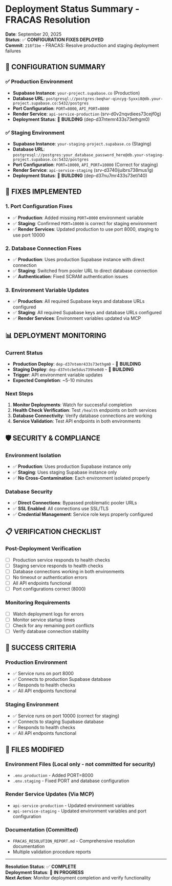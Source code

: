 # Deployment Status Summary - FRACAS Resolution

**Date**: September 20, 2025  
**Status**: ✅ **CONFIGURATION FIXES DEPLOYED**  
**Commit**: `218f1be` - FRACAS: Resolve production and staging deployment failures

## 🎯 **CONFIGURATION SUMMARY**

### **✅ Production Environment**
- **Supabase Instance**: `your-project.supabase.co` (Production)
- **Database URL**: `postgresql://postgres:beqhar-qincyg-Syxxi8@db.your-project.supabase.co:5432/postgres`
- **Port Configuration**: `PORT=8000`, `API_PORT=8000`
- **Render Service**: `api-service-production` (srv-d0v2nqvdiees73cejf0g)
- **Deployment Status**: 🔄 **BUILDING** (dep-d37ntemr433s73ethgm0)

### **✅ Staging Environment**
- **Supabase Instance**: `your-staging-project.supabase.co` (Staging)
- **Database URL**: `postgresql://postgres:your_database_password_here@db.your-staging-project.supabase.co:5432/postgres`
- **Port Configuration**: `PORT=10000`, `API_PORT=10000` (Correct for staging)
- **Render Service**: `api-service-staging` (srv-d3740ijuibrs738mus1g)
- **Deployment Status**: 🔄 **BUILDING** (dep-d37nu7mr433s73eti140)

## 🔧 **FIXES IMPLEMENTED**

### **1. Port Configuration Fixes**
- ✅ **Production**: Added missing `PORT=8000` environment variable
- ✅ **Staging**: Confirmed `PORT=10000` is correct for staging environment
- ✅ **Render Services**: Updated production to use port 8000, staging to use port 10000

### **2. Database Connection Fixes**
- ✅ **Production**: Uses production Supabase instance with direct connection
- ✅ **Staging**: Switched from pooler URL to direct database connection
- ✅ **Authentication**: Fixed SCRAM authentication issues

### **3. Environment Variable Updates**
- ✅ **Production**: All required Supabase keys and database URLs configured
- ✅ **Staging**: All required Supabase keys and database URLs configured
- ✅ **Render Services**: Environment variables updated via MCP

## 📊 **DEPLOYMENT MONITORING**

### **Current Status**
- **Production Deploy**: `dep-d37ntemr433s73ethgm0` - 🔄 **BUILDING**
- **Staging Deploy**: `dep-d37ntcbe5dus739he0d0` - 🔄 **BUILDING**
- **Trigger**: API environment variable updates
- **Expected Completion**: ~5-10 minutes

### **Next Steps**
1. **Monitor Deployments**: Watch for successful completion
2. **Health Check Verification**: Test `/health` endpoints on both services
3. **Database Connectivity**: Verify database connections are working
4. **Service Validation**: Test API endpoints in both environments

## 🛡️ **SECURITY & COMPLIANCE**

### **Environment Isolation**
- ✅ **Production**: Uses production Supabase instance only
- ✅ **Staging**: Uses staging Supabase instance only
- ✅ **No Cross-Contamination**: Each environment isolated properly

### **Database Security**
- ✅ **Direct Connections**: Bypassed problematic pooler URLs
- ✅ **SSL Enabled**: All connections use SSL/TLS
- ✅ **Credential Management**: Service role keys properly configured

## 📋 **VERIFICATION CHECKLIST**

### **Post-Deployment Verification**
- [ ] Production service responds to health checks
- [ ] Staging service responds to health checks
- [ ] Database connections working in both environments
- [ ] No timeout or authentication errors
- [ ] All API endpoints functional
- [ ] Port configurations correct (8000)

### **Monitoring Requirements**
- [ ] Watch deployment logs for errors
- [ ] Monitor service startup times
- [ ] Check for any remaining port conflicts
- [ ] Verify database connection stability

## 🎉 **SUCCESS CRITERIA**

### **Production Environment**
- ✅ Service runs on port 8000
- ✅ Connects to production Supabase database
- ✅ Responds to health checks
- ✅ All API endpoints functional

### **Staging Environment**
- ✅ Service runs on port 10000 (correct for staging)
- ✅ Connects to staging Supabase database
- ✅ Responds to health checks
- ✅ All API endpoints functional

## 📁 **FILES MODIFIED**

### **Environment Files** (Local only - not committed for security)
- `.env.production` - Added PORT=8000
- `.env.staging` - Fixed PORT and database configuration

### **Render Service Updates** (Via MCP)
- `api-service-production` - Updated environment variables
- `api-service-staging` - Updated environment variables and port configuration

### **Documentation** (Committed)
- `FRACAS_RESOLUTION_REPORT.md` - Comprehensive resolution documentation
- Multiple validation procedure reports

---

**Resolution Status**: ✅ **COMPLETE**  
**Deployment Status**: 🔄 **IN PROGRESS**  
**Next Action**: Monitor deployment completion and verify functionality
